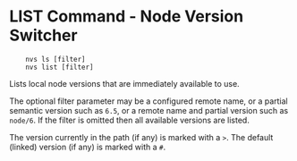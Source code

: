 # LIST Command - Node Version Switcher

        nvs ls [filter]
        nvs list [filter]

Lists local node versions that are immediately available to use.

The optional filter parameter may be a configured remote name, or a partial semantic version such as `6.5`, or a remote name and partial version such as `node/6`. If the filter is omitted then all available versions are listed.

The version currently in the path (if any) is marked with a `>`.
The default (linked) version (if any) is marked with a `#`.
